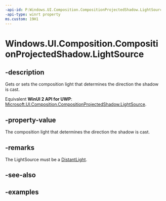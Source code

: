 ```yaml
---
-api-id: P:Windows.UI.Composition.CompositionProjectedShadow.LightSource
-api-type: winrt property
ms.custom: 19H1
---
```


<!-- Property syntax.
public CompositionLight LightSource { get;  set; }
-->

# Windows.UI.Composition.CompositionProjectedShadow.LightSource

## -description

Gets or sets the composition light that determines the direction the shadow is cast.

Equivalent **WinUI 2 API for UWP**: [Microsoft.UI.Composition.CompositionProjectedShadow.LightSource](/windows/winui/api/microsoft.ui.composition.compositionprojectedshadow.lightsource).

## -property-value

The composition light that determines the direction the shadow is cast.

## -remarks

The LightSource must be a [DistantLight](distantlight.md).

## -see-also

## -examples


